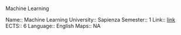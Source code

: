 Machine Learning

Name:: Machine Learning
University:: Sapienza
Semester:: 1
Link:: [link](https://corsidilaurea.uniroma1.it/en/view-course-details/2021/29932/20210916103754/0a0b54fd-8511-465e-990c-d03961df570f/5ab5d736-0f6d-4e2a-b78e-0215d8d9d797/2b177455-23ed-44a8-8a1c-d7c0fccba7cc/76ef1456-31fd-4455-ab53-18b221f7b32c?guid_cv=5ab5d736-0f6d-4e2a-b78e-0215d8d9d797&current_erogata=0a0b54fd-8511-465e-990c-d03961df570f)
ECTS:: 6
Language:: English
Maps:: NA